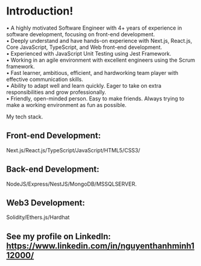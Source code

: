 # Introduction!
•   A highly motivated Software Engineer with 4+ years of experience in software development, focusing on front-end development.  
•   Deeply understand and have hands-on experience with Next.js, React.js, Core JavaScript, TypeScript, and Web front-end development.  
•   Experienced with JavaScript Unit Testing using Jest Framework.  
•   Working in an agile environment with excellent engineers using the Scrum framework.  
•   Fast learner, ambitious, efficient, and hardworking team player with effective communication skills.  
•   Ability to adapt well and learn quickly. Eager to take on extra responsibilities and grow professionally.  
•   Friendly, open-minded person. Easy to make friends. Always trying to make a working environment as fun as possible.  

My tech stack.

## Front-end Development:

Next.js/React.js/TypeScript/JavaScript/HTML5/CSS3/

## Back-end Development:

NodeJS/Express/NestJS/MongoDB/MSSQLSERVER.

## Web3 Development:

Solidity/Ethers.js/Hardhat

## See my profile on LinkedIn: https://www.linkedin.com/in/nguyenthanhminh112000/

